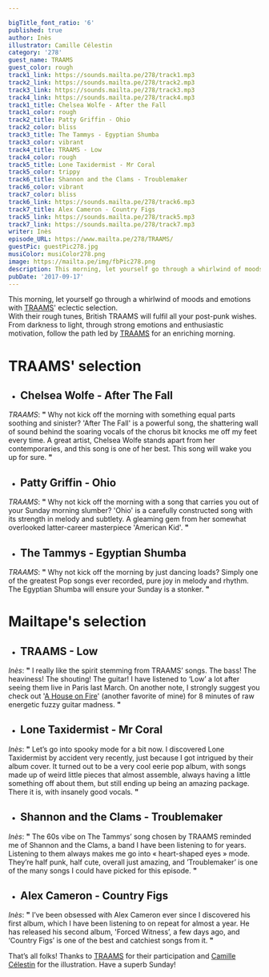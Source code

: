 ```yaml
---

bigTitle_font_ratio: '6'
published: true
author: Inès
illustrator: Camille Célestin
category: '278'
guest_name: TRAAMS
guest_color: rough
track1_link: https://sounds.mailta.pe/278/track1.mp3
track2_link: https://sounds.mailta.pe/278/track2.mp3
track3_link: https://sounds.mailta.pe/278/track3.mp3
track4_link: https://sounds.mailta.pe/278/track4.mp3
track1_title: Chelsea Wolfe - After the Fall
track1_color: rough
track2_title: Patty Griffin - Ohio
track2_color: bliss
track3_title: The Tammys - Egyptian Shumba
track3_color: vibrant
track4_title: TRAAMS - Low
track4_color: rough
track5_title: Lone Taxidermist - Mr Coral
track5_color: trippy
track6_title: Shannon and the Clams - Troublemaker
track6_color: vibrant
track7_color: bliss
track6_link: https://sounds.mailta.pe/278/track6.mp3
track7_title: Alex Cameron - Country Figs
track5_link: https://sounds.mailta.pe/278/track5.mp3
track7_link: https://sounds.mailta.pe/278/track7.mp3
writer: Inès
episode_URL: https://www.mailta.pe/278/TRAAMS/
guestPic: guestPic278.jpg
musiColor: musiColor278.png
image: https://mailta.pe/img/fbPic278.png
description: This morning, let yourself go through a whirlwind of moods and emotions with TRAAMS' eclectic selection. From darkness to light, through strong emotions and enthusiastic motivation, follow the path led by post-punk TRAAMS for an enriching morning.
pubDate: '2017-09-17'
---
```

This morning, let yourself go through a whirlwind of moods and emotions with [TRAAMS](https://www.facebook.com/TRAAMSBAND/ "Facebook")' eclectic selection. 
<br>With their rough tunes, British TRAAMS will fulfil all your post-punk wishes. From darkness to light, through strong emotions and enthusiastic motivation, follow the path led by [TRAAMS](https://www.facebook.com/TRAAMSBAND/ "Facebook") for an enriching morning.


# **TRAAMS' selection**

+ ## Chelsea Wolfe - After The Fall
_TRAAMS_: **"** Why not kick off the morning with something equal parts soothing and sinister? 'After The Fall' is a powerful song, the shattering wall of sound behind the soaring vocals of the chorus bit knocks me off my feet every time. A great artist, Chelsea Wolfe stands apart from her contemporaries, and this song is one of her best. This song will wake you up for sure. **"** 

+ ## Patty Griffin - Ohio
_TRAAMS_: **"** Why not kick off the morning with a song that carries you out of your Sunday morning slumber? 'Ohio' is a carefully constructed song with its strength in melody and subtlety. A gleaming gem from her somewhat overlooked latter-career masterpiece 'American Kid'. **"** 

+ ## The Tammys - Egyptian Shumba
_TRAAMS_: **"** Why not kick off the morning by just dancing loads? Simply one of the greatest Pop songs ever recorded, pure joy in melody and rhythm. The Egyptian Shumba will ensure your Sunday is a stonker. **"** 


# Mailtape's selection

+ ## TRAAMS - Low
_Inès_: **"** I really like the spirit stemming from TRAAMS’ songs. The bass! The heaviness! The shouting! The guitar! I have listened to ‘Low’ a lot after seeing them live in Paris last March. On another note, I strongly suggest you check out '[A House on Fire](https://soundcloud.com/fatcatrecords/traams-a-house-on-fire)' (another favorite of mine) for 8 minutes of raw energetic fuzzy guitar madness. **"**   

+ ## Lone Taxidermist - Mr Coral
_Inès_: **"** Let’s go into spooky mode for a bit now. I discovered Lone Taxidermist by accident very recently, just because I got intrigued by their album cover. It turned out to be a very cool eerie pop album, with songs made up of weird little pieces that almost assemble, always having a little something off about them, but still ending up being an amazing package. There it is, with insanely good vocals. **"** 

+ ## Shannon and the Clams - Troublemaker
_Inès_: **"** The 60s vibe on The Tammys’ song chosen by TRAAMS reminded me of Shannon and the Clams, a band I have been listening to for years. Listening to them always makes me go into « heart-shaped eyes » mode. They’re half punk, half cute, overall just amazing, and ’Troublemaker’ is one of the many songs I could have picked for this episode. **"** 

+ ## Alex Cameron - Country Figs
_Inès_: **"** I’ve been obsessed with Alex Cameron ever since I discovered his first album, which I have been listening to on repeat for almost a year. He has released his second album, 'Forced Witness’, a few days ago, and ‘Country Figs’ is one of the best and catchiest songs from it. **"** 


That’s all folks! Thanks to [TRAAMS](https://www.facebook.com/TRAAMSBAND/ "Facebook") for their participation and [Camille Célestin](https://www.facebook.com/bravocamo "Facebook") for the illustration. Have a superb Sunday!
